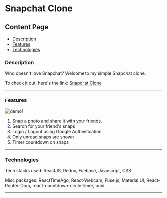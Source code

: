 # Snapchat Clone

## Content Page

- [Description](#description)
- [Features](#features)
- [Technologies](#technologies)

### Description

Who doesn't love Snapchat? Welcome to my simple Snapchat clone.

To check it out, here's the link: [Snapchat Clone](https://snapchat-clone-d954b.web.app/)

---

### Features

![demo1](snapchat-clone.gif)

1. Snap a photo and share it with your friends.
2. Search for your friend's snaps
3. Login / Logout using Google Authentication
4. Only unread snaps are shown
5. Timer countdown on snaps

---

### Technologies

Tech stacks used: ReactJS, Redux, Firebase, Javascript, CSS

Misc packages: ReactTimeAgo, React-Webcam, Fuse.js, Material UI, React-Router-Dom, react-countdown-circle-timer, uuid

---
